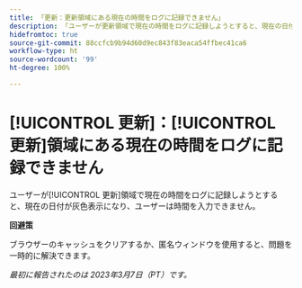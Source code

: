 ```yaml
---
title: 「更新：更新領域にある現在の時間をログに記録できません」
description: 「ユーザーが更新領域で現在の時間をログに記録しようとすると、現在の日付が灰色表示になり、ユーザーは時間を入力できません。」
hidefromtoc: true
source-git-commit: 88ccfcb9b94d60d9ec843f83eaca54ffbec41ca6
workflow-type: ht
source-wordcount: '99'
ht-degree: 100%

---
```



# [!UICONTROL 更新]：[!UICONTROL 更新]領域にある現在の時間をログに記録できません 

ユーザーが[!UICONTROL 更新]領域で現在の時間をログに記録しようとすると、現在の日付が灰色表示になり、ユーザーは時間を入力できません。

**回避策**

ブラウザーのキャッシュをクリアするか、匿名ウィンドウを使用すると、問題を一時的に解決できます。

_最初に報告されたのは 2023年3月7日（PT）です。_

